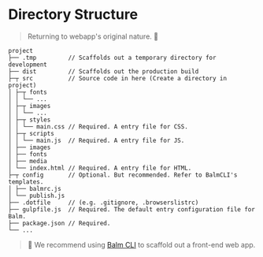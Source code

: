 # Directory Structure

> Returning to webapp's original nature. :100:

```
project
├── .tmp         // Scaffolds out a temporary directory for development
├── dist         // Scaffolds out the production build
├─┬ src          // Source code in here (Create a directory in project)
│ ├─┬ fonts
│ │ └── ...
│ ├─┬ images
│ │ └── ...
│ ├─┬ styles
│ │ └── main.css // Required. A entry file for CSS.
│ ├─┬ scripts
│ │ └── main.js  // Required. A entry file for JS.
│ ├── images
│ ├── fonts
│ ├── media
│ └── index.html // Required. A entry file for HTML.
├─┬ config       // Optional. But recommended. Refer to BalmCLI's templates.
│ ├── balmrc.js
│ └── publish.js
├── .dotfile     // (e.g. .gitignore, .browserslistrc)
├── gulpfile.js  // Required. The default entry configuration file for Balm.
├── package.json // Required.
└── ...
```

> :rocket: We recommend using [Balm CLI](https://github.com/balmjs/balm-cli) to scaffold out a front-end web app.
